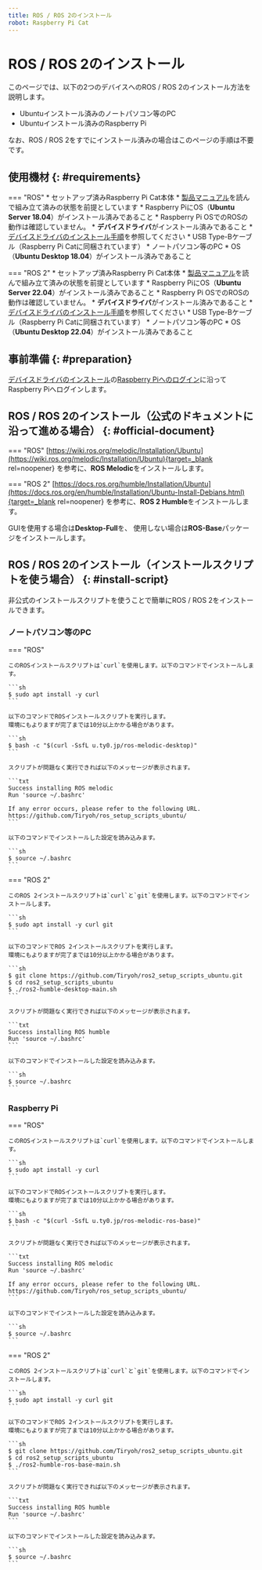 ```yaml
---
title: ROS / ROS 2のインストール
robot: Raspberry Pi Cat
---
```


# ROS / ROS 2のインストール

このページでは、以下の2つのデバイスへのROS / ROS 2のインストール方法を説明します。

* Ubuntuインストール済みのノートパソコン等のPC
* Ubuntuインストール済みのRaspberry Pi

なお、ROS / ROS 2をすでにインストール済みの場合はこのページの手順は不要です。

## 使用機材 {: #requirements}
=== "ROS"
    * セットアップ済みRaspberry Pi Cat本体
        * [製品マニュアル](https://rt-net.jp/products/raspberry-pi-cat/#downloads)を読んで組み立て済みの状態を前提としています
        * Raspberry PiにOS（**Ubuntu Server 18.04**）がインストール済みであること
            * Raspberry Pi OSでのROSの動作は確認していません。
        * **デバイスドライバ**がインストール済みであること
            * [デバイスドライバのインストール手順](../driver/install.md)を参照してください
    * USB Type-Bケーブル（Raspberry Pi Catに同梱されています）
    * ノートパソコン等のPC
        * OS（**Ubuntu Desktop 18.04**）がインストール済みであること

=== "ROS 2"
    * セットアップ済みRaspberry Pi Cat本体
        * [製品マニュアル](https://rt-net.jp/products/raspberry-pi-cat/#downloads)を読んで組み立て済みの状態を前提としています
        * Raspberry PiにOS（**Ubuntu Server 22.04**）がインストール済みであること
            * Raspberry Pi OSでのROSの動作は確認していません。
        * **デバイスドライバ**がインストール済みであること
            * [デバイスドライバのインストール手順](../driver/install.md)を参照してください
    * USB Type-Bケーブル（Raspberry Pi Catに同梱されています）
    * ノートパソコン等のPC
        * OS（**Ubuntu Desktop 22.04**）がインストール済みであること

## 事前準備 {: #preparation}

[デバイスドライバのインストール](../driver/install.md)の[Raspberry Piへのログイン](../driver/install.md#raspberry-pi-login)に沿ってRaspberry Piへログインします。

## ROS / ROS 2のインストール（公式のドキュメントに沿って進める場合） {: #official-document}

=== "ROS"
    [https://wiki.ros.org/melodic/Installation/Ubuntu](https://wiki.ros.org/melodic/Installation/Ubuntu){target=_blank rel=noopener}
    を参考に、**ROS Melodic**をインストールします。

=== "ROS 2"
    [https://docs.ros.org/humble/Installation/Ubuntu](https://docs.ros.org/en/humble/Installation/Ubuntu-Install-Debians.html){target=_blank rel=noopener}
    を参考に、**ROS 2 Humble**をインストールします。

GUIを使用する場合は**Desktop-Full**を、 使用しない場合は**ROS-Base**パッケージをインストールします。

## ROS / ROS 2のインストール（インストールスクリプトを使う場合） {: #install-script}

非公式のインストールスクリプトを使うことで簡単にROS / ROS 2をインストールできます。

### ノートパソコン等のPC

=== "ROS"

    このROSインストールスクリプトは`curl`を使用します。以下のコマンドでインストールします。

    ```sh
    $ sudo apt install -y curl
    ```

    以下のコマンドでROSインストールスクリプトを実行します。  
    環境にもよりますが完了までは10分以上かかる場合があります。

    ```sh
    $ bash -c "$(curl -SsfL u.ty0.jp/ros-melodic-desktop)"
    ```

    スクリプトが問題なく実行できれば以下のメッセージが表示されます。

    ```txt
    Success installing ROS melodic
    Run 'source ~/.bashrc'

    If any error occurs, please refer to the following URL.
    https://github.com/Tiryoh/ros_setup_scripts_ubuntu/
    ```

    以下のコマンドでインストールした設定を読み込みます。

    ```sh
    $ source ~/.bashrc
    ```

=== "ROS 2"

    このROS 2インストールスクリプトは`curl`と`git`を使用します。以下のコマンドでインストールします。
    
    ```sh
    $ sudo apt install -y curl git
    ```
    
    以下のコマンドでROS 2インストールスクリプトを実行します。  
    環境にもよりますが完了までは10分以上かかる場合があります。
    
    ```sh
    $ git clone https://github.com/Tiryoh/ros2_setup_scripts_ubuntu.git
    $ cd ros2_setup_scripts_ubuntu
    $ ./ros2-humble-desktop-main.sh
    ```
    
    スクリプトが問題なく実行できれば以下のメッセージが表示されます。
    
    ```txt
    Success installing ROS humble
    Run 'source ~/.bashrc'
    ```
    
    以下のコマンドでインストールした設定を読み込みます。
    
    ```sh
    $ source ~/.bashrc
    ```

### Raspberry Pi

=== "ROS"

    このROSインストールスクリプトは`curl`を使用します。以下のコマンドでインストールします。

    ```sh
    $ sudo apt install -y curl
    ```

    以下のコマンドでROSインストールスクリプトを実行します。  
    環境にもよりますが完了までは10分以上かかる場合があります。

    ```sh
    $ bash -c "$(curl -SsfL u.ty0.jp/ros-melodic-ros-base)"
    ```

    スクリプトが問題なく実行できれば以下のメッセージが表示されます。

    ```txt
    Success installing ROS melodic
    Run 'source ~/.bashrc'

    If any error occurs, please refer to the following URL.
    https://github.com/Tiryoh/ros_setup_scripts_ubuntu/
    ```

    以下のコマンドでインストールした設定を読み込みます。

    ```sh
    $ source ~/.bashrc
    ```


=== "ROS 2"

    このROS 2インストールスクリプトは`curl`と`git`を使用します。以下のコマンドでインストールします。
    
    ```sh
    $ sudo apt install -y curl git
    ```
    
    以下のコマンドでROS 2インストールスクリプトを実行します。  
    環境にもよりますが完了までは10分以上かかる場合があります。
    
    ```sh
    $ git clone https://github.com/Tiryoh/ros2_setup_scripts_ubuntu.git
    $ cd ros2_setup_scripts_ubuntu
    $ ./ros2-humble-ros-base-main.sh
    ```
    
    スクリプトが問題なく実行できれば以下のメッセージが表示されます。
    
    ```txt
    Success installing ROS humble
    Run 'source ~/.bashrc'
    ```
    
    以下のコマンドでインストールした設定を読み込みます。
    
    ```sh
    $ source ~/.bashrc
    ```